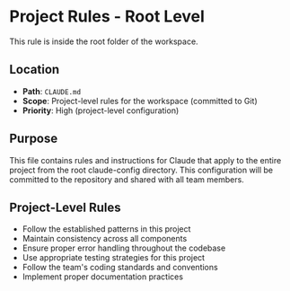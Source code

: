 # Project Rules - Root Level

This rule is inside the root folder of the workspace.

## Location
- **Path**: `CLAUDE.md`
- **Scope**: Project-level rules for the workspace (committed to Git)
- **Priority**: High (project-level configuration)

## Purpose
This file contains rules and instructions for Claude that apply to the entire project from the root claude-config directory. This configuration will be committed to the repository and shared with all team members.

## Project-Level Rules
- Follow the established patterns in this project
- Maintain consistency across all components
- Ensure proper error handling throughout the codebase
- Use appropriate testing strategies for this project
- Follow the team's coding standards and conventions
- Implement proper documentation practices